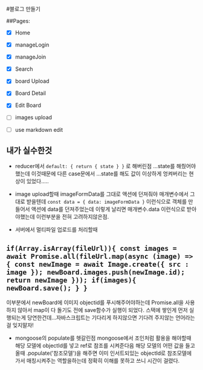 #블로그 만들기

##Pages:

- [x] Home
- [x] manageLogin
- [x] manageJoin
- [x] Search
- [x] board Upload
- [x] Board Detail
- [x] Edit Board
- [ ] images upload
- [ ] use markdown edit


## 내가 실수한것
- reducer에서
`default: {
    return {
        state
    }
}`
로 해버린점
...state를 해줬어야했는데 이것때문에 다른 case문에서 ...state를 해도 값이 이상하게 엉켜버리는 현상이 있었다.....

- image upload할때 imageFormData를 그대로 액션에 던져줘야 매개변수에서 그대로 받을텐데
`const data = {
    data: imageFormData
}`
이런식으로 객체를 만들어서 액션에 data를 던져주었는데 이렇게 날리면 매개변수.data 이런식으로 받아야했는데 이런부분을 전혀 고려하지않은점.

- 서버에서 멀티파일 업로드를 처리할때

`
    if(Array.isArray(fileUrl)){
        const images = await Promise.all(fileUrl.map(async (image) => {
          const newImage = await Image.create({ src : image });
          newBoard.images.push(newImage.id);
          return newImage
        }));
        if(images){
          newBoard.save();
        }
      }
`
---

이부분에서 newBoard에 이미지 objectid를 푸시해주어야하는데 Promise.all을 사용하지 않아서 map이 다 돌기도 전에 save함수가 실행이 되었다.
스택에 쌓인게 먼저 실행되는게 당연한건데...자바스크립트는 기다리게 하지않으면 기다려 주지않는 언어라는걸 잊지말자!

- mongoose의 populate를 헷갈린점 mongoose에서 조인처럼 활용을 해야할때 해당 모델에 objectId를 넣고 ref로 참조를 시켜준다음 해당 모델의 어떤 값을
들고올때 .populate('참조모델')을 해주면 이미 인서트되있는 objectId로 참조모델에 가서 매칭시켜주는 역할을하는데 정확히 이해를 못하고 쓰니 시간이 걸렸다.

